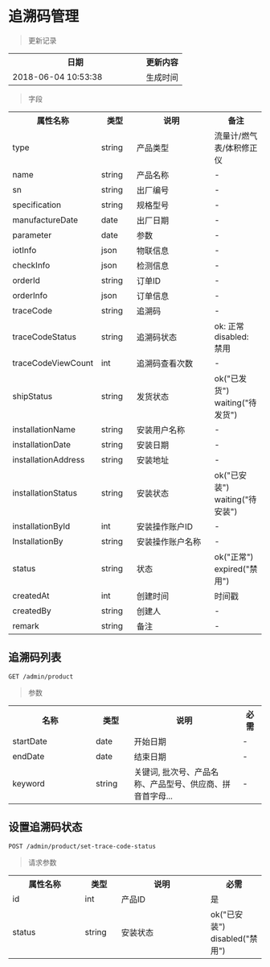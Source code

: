 # 追溯码管理

> 更新记录

<table>
    <tr>
        <th style="width:250px;">日期</th>
        <th>更新内容</th>
    </tr>
    <tr>
        <td>2018-06-04 10:53:38</td>
        <td>生成时间</td>
    </tr>
</table>

> 字段

<table>
    <tr>
        <th style="width:150px;">属性名称</th>
        <th style="width:60px;">类型</th>
        <th style="width:200px;">说明</th>
        <th>备注</th>
    </tr>
    <tr>
        <td>type</td>
        <td>string</td>
        <td>产品类型</td>
        <td>流量计/燃气表/体积修正仪</td>
    </tr>
    <tr>
        <td>name</td>
        <td>string</td>
        <td>产品名称</td>
        <td>-</td>
    </tr>
    <tr>
        <td>sn</td>
        <td>string</td>
        <td>出厂编号</td>
        <td>-</td>
    </tr>
    <tr>
        <td>specification</td>
        <td>string</td>
        <td>规格型号</td>
        <td>-</td>
    </tr>
    <tr>
        <td>manufactureDate</td>
        <td>date</td>
        <td>出厂日期</td>
        <td>-</td>
    </tr>
    <tr>
        <td>parameter</td>
        <td>date</td>
        <td>参数</td>
        <td>-</td>
    </tr>
    <tr>
        <td>iotInfo</td>
        <td>json</td>
        <td>物联信息</td>
        <td>-</td>
    </tr>
    <tr>
        <td>checkInfo</td>
        <td>json</td>
        <td>检测信息</td>
        <td>-</td>
    </tr>
    <tr>
        <td>orderId</td>
        <td>string</td>
        <td>订单ID</td>
        <td>-</td>
    </tr>
    <tr>
        <td>orderInfo</td>
        <td>json</td>
        <td>订单信息</td>
        <td>-</td>
    </tr>
    <tr>
        <td>traceCode</td>
        <td>string</td>
        <td>追溯码</td>
        <td>-</td>
    </tr>
    <tr>
        <td>traceCodeStatus</td>
        <td>string</td>
        <td>追溯码状态</td>
        <td>ok: 正常 disabled: 禁用</td>
    </tr>
    <tr>
        <td>traceCodeViewCount</td>
        <td>int</td>
        <td>追溯码查看次数</td>
        <td>-</td>
    </tr>
    <tr>
        <td>shipStatus</td>
        <td>string</td>
        <td>发货状态</td>
        <td>ok("已发货") waiting("待发货")</td>
    </tr>
    <tr>
        <td>installationName</td>
        <td>string</td>
        <td>安装用户名称</td>
        <td>-</td>
    </tr>
    <tr>
        <td>installationDate</td>
        <td>string</td>
        <td>安装日期</td>
        <td>-</td>
    </tr>
    <tr>
        <td>installationAddress</td>
        <td>string</td>
        <td>安装地址</td>
        <td>-</td>
    </tr>
    <tr>
        <td>installationStatus</td>
        <td>string</td>
        <td>安装状态</td>
        <td>ok("已安装") waiting("待安装")</td>
    </tr>
    <tr>
        <td>installationById</td>
        <td>int</td>
        <td>安装操作账户ID</td>
        <td>-</td>
    </tr>
    <tr>
        <td>InstallationBy</td>
        <td>string</td>
        <td>安装操作账户名称</td>
        <td>-</td>
    </tr>        
    <tr>
        <td>status</td>
        <td>string</td>
        <td>状态</td>
        <td>ok("正常") expired("禁用")</td>
    </tr>    
    <tr>
        <td>createdAt</td>
        <td>int</td>
        <td>创建时间</td>
        <td>时间戳</td>
    </tr>
    <tr>
        <td>createdBy</td>
        <td>string</td>
        <td>创建人</td>
        <td>-</td>
    </tr>
    <tr>
        <td>remark</td>
        <td>string</td>
        <td>备注</td>
        <td>-</td>
    </tr>
</table>

## 追溯码列表

```
GET /admin/product
```

> 参数
<table>
    <tr>
        <th style="width:150px;">名称</th>
        <th style="width:60px;">类型</th>
        <th style="width:200px;">说明</th>
        <th>必需</th>
    </tr>
    <tr>
        <td>startDate</td>
        <td>date</td>
        <td>开始日期</td>
        <td>-</td>
    </tr>
    <tr>
        <td>endDate</td>
        <td>date</td>
        <td>结束日期</td>
        <td>-</td>
    </tr>
    <tr>
        <td>keyword</td>
        <td>string</td>
        <td>关键词, 批次号、产品名称、产品型号、供应商、拼音首字母...</td>
        <td>-</td>
    </tr>
</table>

## 设置追溯码状态

```
POST /admin/product/set-trace-code-status
```

>请求参数
<table>
    <tr>
        <th style="width:150px;">属性名称</th>
        <th style="width:60px;">类型</th>
        <th style="width:200px;">说明</th>
        <th>必需</th>
    </tr>
    <tr>
        <td>id</td>
        <td>int</td>
        <td>产品ID</td>
        <td>是</td>
    </tr>
    <tr>
        <td>status</td>
        <td>string</td>
        <td>安装状态</td>
        <td>ok("已安装") disabled("禁用")</td>
    </tr>   
</table>